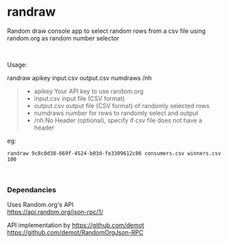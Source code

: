 # randraw

Random draw console app to select random rows from a csv file using random.org as random number selector

<br>

Usage:

randraw apikey input.csv output.csv numdraws /nh

>- apikey           Your API key to use random.org
>- input.csv        input file (CSV format)
>- output.csv       output file (CSV format) of randomly selected rows
>- numdraws         number for rows to randomly select and output
>- /nh              No Header (optional), specify if csv file does not have a header


eg:

    randraw 9c8c0d38-669f-4524-b03d-fe3309612c86 consumers.csv winners.csv 100

<br>

### Dependancies
Uses Random.org's API <br>
https://api.random.org/json-rpc/1/

API implementation by https://github.com/demot <br>
https://github.com/demot/RandomOrgJson-RPC
